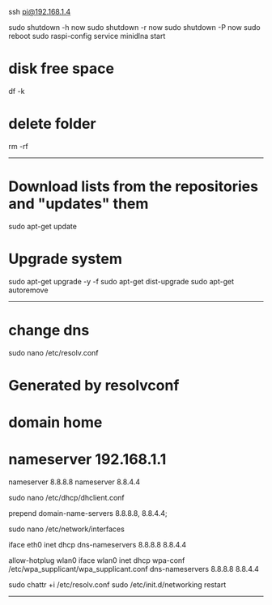 ssh pi@192.168.1.4

sudo shutdown -h now
sudo shutdown -r now
sudo shutdown -P now
sudo reboot
sudo raspi-config
service minidlna start

# disk free space
df -k

# delete folder
rm -rf 

------------------------------------------------------------------------------------------------------
# Download lists from the repositories and "updates" them
sudo apt-get update

# Upgrade system
sudo apt-get upgrade -y -f
sudo apt-get dist-upgrade
sudo apt-get autoremove

------------------------------------------------------------------------------------------------------
# change dns
sudo nano /etc/resolv.conf

# Generated by resolvconf
# domain home
# nameserver 192.168.1.1
nameserver 8.8.8.8
nameserver 8.8.4.4

sudo nano /etc/dhcp/dhclient.conf

prepend domain-name-servers 8.8.8.8, 8.8.4.4;


sudo nano /etc/network/interfaces

iface eth0 inet dhcp
    dns-nameservers 8.8.8.8 8.8.4.4

allow-hotplug wlan0
iface wlan0 inet dhcp
    wpa-conf /etc/wpa_supplicant/wpa_supplicant.conf
    dns-nameservers 8.8.8.8 8.8.4.4

sudo chattr +i /etc/resolv.conf
sudo /etc/init.d/networking restart  

------------------------------------------------------------------------------------------------------
